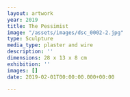 ```yaml
---
layout: artwork
year: 2019
title: The Pessimist
image: "/assets/images/dsc_0002-2.jpg"
type: Sculpture
media_type: plaster and wire
description: ''
dimensions: 28 x 13 x 8 cm
exhibition: ''
images: []
date: 2019-02-01T00:00:00.000+00:00

---
```

